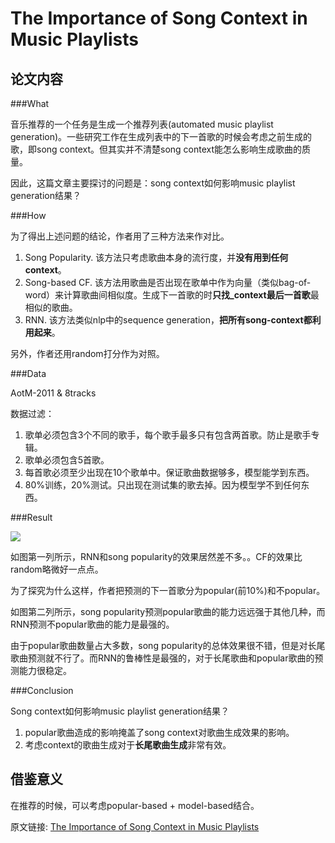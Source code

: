 # The Importance of Song Context in Music Playlists

## 论文内容

###What

音乐推荐的一个任务是生成一个推荐列表(automated music playlist generation)。一些研究工作在生成列表中的下一首歌的时候会考虑之前生成的歌，即song context。但其实并不清楚song context能怎么影响生成歌曲的质量。

因此，这篇文章主要探讨的问题是：song context如何影响music playlist generation结果？

###How

为了得出上述问题的结论，作者用了三种方法来作对比。

1. Song Popularity. 该方法只考虑歌曲本身的流行度，并**没有用到任何context**。
2. Song-based CF. 该方法用歌曲是否出现在歌单中作为向量（类似bag-of-word）来计算歌曲间相似度。生成下一首歌的时**只找_context最后一首歌**最相似的歌曲。
3. RNN. 该方法类似nlp中的sequence generation，**把所有song-context都利用起来**。

另外，作者还用random打分作为对照。

###Data

AotM-2011 & 8tracks

数据过滤：

1. 歌单必须包含3个不同的歌手，每个歌手最多只有包含两首歌。防止是歌手专辑。
2. 歌单必须包含5首歌。
3. 每首歌必须至少出现在10个歌单中。保证歌曲数据够多，模型能学到东西。
4. 80%训练，20%测试。只出现在测试集的歌去掉。因为模型学不到任何东西。

###Result

![](https://github.com/wzpfish/paper-note/figures/recommender/recsys2017_poster6.png)

如图第一列所示，RNN和song popularity的效果居然差不多。。CF的效果比random略微好一点点。

为了探究为什么这样，作者把预测的下一首歌分为popular(前10%)和不popular。

如图第二列所示，song popularity预测popular歌曲的能力远远强于其他几种，而RNN预测不popular歌曲的能力是最强的。

由于popular歌曲数量占大多数，song popularity的总体效果很不错，但是对长尾歌曲预测就不行了。而RNN的鲁棒性是最强的，对于长尾歌曲和popular歌曲的预测能力很稳定。

###Conclusion

Song context如何影响music playlist generation结果？

1. popular歌曲造成的影响掩盖了song context对歌曲生成效果的影响。
2. 考虑context的歌曲生成对于**长尾歌曲生成**非常有效。



## 借鉴意义

在推荐的时候，可以考虑popular-based + model-based结合。





原文链接: [The Importance of Song Context in Music Playlists](http://ceur-ws.org/Vol-1905/recsys2017_poster6.pdf)

